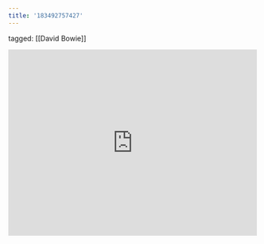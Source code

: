 ```yaml
---
title: '183492757427'
---
```

tagged: [[David Bowie]]
<iframe allow="accelerometer; autoplay; clipboard-write; encrypted-media; gyroscope; picture-in-picture" allowfullscreen="" frameborder="0" height="375" id="youtube_iframe" src="https://www.youtube.com/embed/iYYRH4apXDo?feature=oembed&amp;enablejsapi=1&amp;origin=https://safe.txmblr.com&amp;wmode=opaque" width="500"></iframe>